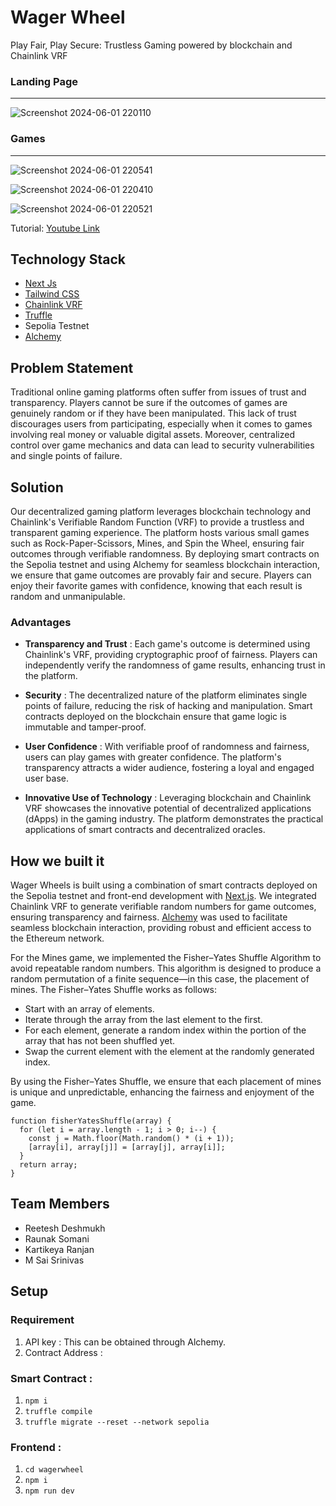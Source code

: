 # Wager Wheel
<p> Play Fair, Play Secure: Trustless Gaming powered by blockchain and Chainlink VRF </p>

### Landing Page

<hr>

![Screenshot 2024-06-01 220110](https://github.com/REETESHDESHMUKH/Chainlink-Hack/assets/76653982/07c8ed8c-4ada-4f77-b36e-5b50afa3dfea)

### Games

<hr>

![Screenshot 2024-06-01 220541](https://github.com/REETESHDESHMUKH/Chainlink-Hack/assets/76653982/5582fae2-5712-4ea9-8597-818d967800ab)

![Screenshot 2024-06-01 220410](https://github.com/REETESHDESHMUKH/Chainlink-Hack/assets/76653982/76ff9087-4bf5-430e-8fdc-9b0f43cc1dd8)

![Screenshot 2024-06-01 220521](https://github.com/REETESHDESHMUKH/Chainlink-Hack/assets/76653982/a480c043-103c-487a-8242-6c9e9b058d3f)

Tutorial: [Youtube Link](https://youtu.be/3e1gIILZ5h4)

## Technology Stack

- [Next Js](https://nextjs.org/)
- [Tailwind CSS](https://tailwindcss.com/)
- [Chainlink VRF](https://docs.chain.link/vrf)
- [Truffle](https://archive.trufflesuite.com/docs/)
- Sepolia Testnet
- [Alchemy](https://www.alchemy.com/)

## Problem Statement 
Traditional online gaming platforms often suffer from issues of trust and transparency. Players cannot be sure if the outcomes of games are genuinely random or if they have been manipulated. This lack of trust discourages users from participating, especially when it comes to games involving real money or valuable digital assets. Moreover, centralized control over game mechanics and data can lead to security vulnerabilities and single points of failure.

## Solution
Our decentralized gaming platform leverages blockchain technology and Chainlink's Verifiable Random Function (VRF) to provide a trustless and transparent gaming experience. The platform hosts various small games such as Rock-Paper-Scissors, Mines, and Spin the Wheel, ensuring fair outcomes through verifiable randomness. By deploying smart contracts on the Sepolia testnet and using Alchemy for seamless blockchain interaction, we ensure that game outcomes are provably fair and secure. Players can enjoy their favorite games with confidence, knowing that each result is random and unmanipulable.

### Advantages
- **Transparency and Trust** : Each game's outcome is determined using Chainlink's VRF, providing cryptographic proof of fairness.
Players can independently verify the randomness of game results, enhancing trust in the platform.

- **Security** : The decentralized nature of the platform eliminates single points of failure, reducing the risk of hacking and manipulation.
Smart contracts deployed on the blockchain ensure that game logic is immutable and tamper-proof.

- **User Confidence** : With verifiable proof of randomness and fairness, users can play games with greater confidence.
The platform's transparency attracts a wider audience, fostering a loyal and engaged user base.

- **Innovative Use of Technology** : Leveraging blockchain and Chainlink VRF showcases the innovative potential of decentralized applications (dApps) in the gaming industry.
The platform demonstrates the practical applications of smart contracts and decentralized oracles.

## How we built it

Wager Wheels is built using a combination of smart contracts deployed on the Sepolia testnet and front-end development with [Next.js](https://nextjs.org/docs). We integrated Chainlink VRF to generate verifiable random numbers for game outcomes, ensuring transparency and fairness. [Alchemy](https://www.alchemy.com/) was used to facilitate seamless blockchain interaction, providing robust and efficient access to the Ethereum network.

For the Mines game, we implemented the Fisher–Yates Shuffle Algorithm to avoid repeatable random numbers. This algorithm is designed to produce a random permutation of a finite sequence—in this case, the placement of mines. The Fisher–Yates Shuffle works as follows:

- Start with an array of elements.
- Iterate through the array from the last element to the first.
- For each element, generate a random index within the portion of the array that has not been shuffled yet.
- Swap the current element with the element at the randomly generated index.

By using the Fisher–Yates Shuffle, we ensure that each placement of mines is unique and unpredictable, enhancing the fairness and enjoyment of the game.

```
function fisherYatesShuffle(array) {
  for (let i = array.length - 1; i > 0; i--) {
    const j = Math.floor(Math.random() * (i + 1));
    [array[i], array[j]] = [array[j], array[i]];
  }
  return array;
}
```

## Team Members

- Reetesh Deshmukh
- Raunak Somani
- Kartikeya Ranjan
- M Sai Srinivas

## Setup 
### Requirement 
  1. API key : This can be obtained through Alchemy. 
  2. Contract Address :

### Smart Contract :
  1. `npm i`
  2. `truffle compile`
  3. `truffle migrate --reset --network sepolia`

### Frontend : 
1. `cd wagerwheel`
2. `npm i`
3. `npm run dev`

